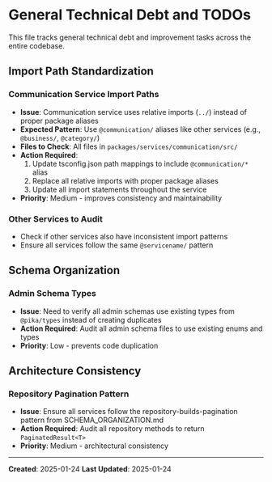 # General Technical Debt and TODOs

This file tracks general technical debt and improvement tasks across the entire codebase.

## Import Path Standardization

### Communication Service Import Paths
- **Issue**: Communication service uses relative imports (`../`) instead of proper package aliases
- **Expected Pattern**: Use `@communication/` aliases like other services (e.g., `@business/`, `@category/`)
- **Files to Check**: All files in `packages/services/communication/src/`
- **Action Required**: 
  1. Update tsconfig.json path mappings to include `@communication/*` alias
  2. Replace all relative imports with proper package aliases
  3. Update all import statements throughout the service
- **Priority**: Medium - improves consistency and maintainability

### Other Services to Audit
- Check if other services also have inconsistent import patterns
- Ensure all services follow the same `@servicename/` pattern

## Schema Organization

### Admin Schema Types
- **Issue**: Need to verify all admin schemas use existing types from `@pika/types` instead of creating duplicates
- **Action Required**: Audit all admin schema files to use existing enums and types
- **Priority**: Low - prevents code duplication

## Architecture Consistency

### Repository Pagination Pattern
- **Issue**: Ensure all services follow the repository-builds-pagination pattern from SCHEMA_ORGANIZATION.md
- **Action Required**: Audit all repository methods to return `PaginatedResult<T>`
- **Priority**: Medium - architectural consistency

---

**Created**: 2025-01-24
**Last Updated**: 2025-01-24